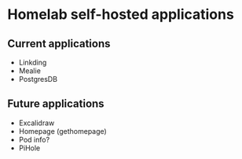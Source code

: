 # Homelab self-hosted applications

## Current applications
- Linkding
- Mealie
- PostgresDB

## Future applications
- Excalidraw
- Homepage (gethomepage)
- Pod info?
- PiHole